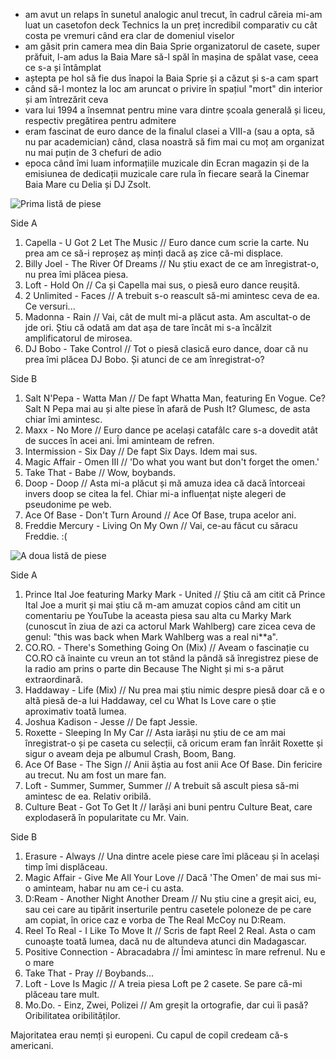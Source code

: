 - am avut un relaps în sunetul analogic anul trecut, în cadrul căreia mi-am luat un casetofon deck Technics la un preț incredibil comparativ cu cât costa pe vremuri când era clar de domeniul viselor
- am găsit prin camera mea din Baia Sprie organizatorul de casete, super prăfuit, l-am adus la Baia Mare să-l spăl în mașina de spălat vase, ceea ce s-a și întâmplat
- aștepta pe hol să fie dus înapoi la Baia Sprie și a căzut și s-a cam spart
- când să-l montez la loc am aruncat o privire în spațiul "mort" din interior și am întrezărit ceva
- vara lui 1994 a însemnat pentru mine vara dintre școala generală și liceu, respectiv pregătirea pentru admitere
- eram fascinat de euro dance de la finalul clasei a VIII-a (sau a opta, să nu par academician) când, clasa noastră să fim mai cu moț am organizat nu mai puțin de 3 chefuri de adio
- epoca când îmi luam informațiile muzicale din Ecran magazin și de la emisiunea de dedicații muzicale care rula în fiecare seară la Cinemar Baia Mare cu Delia și DJ Zsolt.

![Prima listă de piese](https://content.rusiczki.net/2018/01/ctm-06-lista-piese-1-1000x667.jpg)

Side A
1. Capella - U Got 2 Let The Music // Euro dance cum scrie la carte. Nu prea am ce să-i reproșez aș minți dacă aș zice că-mi displace.
2. Billy Joel - The River Of Dreams // Nu știu exact de ce am înregistrat-o, nu prea îmi plăcea piesa.
3. Loft - Hold On // Ca și Capella mai sus, o piesă euro dance reușită.
4. 2 Unlimited - Faces // A trebuit s-o reascult să-mi amintesc ceva de ea. Ce versuri...
5. Madonna - Rain // Vai, cât de mult mi-a plăcut asta. Am ascultat-o de jde ori. Știu că odată am dat așa de tare încât mi s-a încălzit amplificatorul de mirosea.
6. DJ Bobo - Take Control // Tot o piesă clasică euro dance, doar că nu prea îmi plăcea DJ Bobo. Și atunci de ce am înregistrat-o?

Side B
1. Salt N'Pepa - Watta Man // De fapt Whatta Man, featuring En Vogue. Ce? Salt N Pepa mai au și alte piese în afară de Push It? Glumesc, de asta chiar îmi amintesc.
2. Maxx - No More // Euro dance pe același catafâlc care s-a dovedit atât de succes în acei ani. Îmi aminteam de refren.
3. Intermission - Six Day // De fapt Six Days. Idem mai sus.
4. Magic Affair - Omen III // 'Do what you want but don't forget the omen.'
5. Take That - Babe // Wow, boybands.
6. Doop - Doop // Asta mi-a plăcut și mă amuza idea că dacă întorceai invers doop se citea la fel. Chiar mi-a influențat niște alegeri de pseudonime pe web.
7. Ace Of Base - Don't Turn Around // Ace Of Base, trupa acelor ani.
8. Freddie Mercury - Living On My Own // Vai, ce-au făcut cu săracu Freddie. :(

![A doua listă de piese](https://content.rusiczki.net/2018/01/ctm-07-lista-piese-2-1000x667.jpg)

Side A
1. Prince Ital Joe featuring Marky Mark - United // Știu că am citit că Prince Ital Joe a murit și mai știu că m-am amuzat copios când am citit un comentariu pe YouTube la aceasta piesa sau alta cu Marky Mark (cunoscut în ziua de azi ca actorul Mark Wahlberg) care zicea ceva de genul: "this was back when Mark Wahlberg was a real ni**a".
2. CO.RO. - There's Something Going On (Mix) // Aveam o fascinație cu CO.RO că înainte cu vreun an tot stând la pândă să înregistrez piese de la radio am prins o parte din Because The Night și mi s-a părut extraordinară.
3. Haddaway - Life (Mix) // Nu prea mai știu nimic despre piesă doar că e o altă piesă de-a lui Haddaway, cel cu What Is Love care o știe aproximativ toată lumea.
4. Joshua Kadison - Jesse // De fapt Jessie.
5. Roxette - Sleeping In My Car // Asta iarăși nu știu de ce am mai înregistrat-o și pe caseta cu selecții, că oricum eram fan înrăit Roxette și sigur o aveam deja pe albumul Crash, Boom, Bang.
6. Ace Of Base - The Sign // Anii ăștia au fost anii Ace Of Base. Din fericire au trecut. Nu am fost un mare fan.
7. Loft - Summer, Summer, Summer // A trebuit să ascult piesa să-mi amintesc de ea. Relativ oribilă.
8. Culture Beat - Got To Get It // Iarăși ani buni pentru Culture Beat, care explodaseră în popularitate cu Mr. Vain.

Side B
1. Erasure - Always // Una dintre acele piese care îmi plăceau și în același timp îmi displăceau.
2. Magic Affair - Give Me All Your Love // Dacă 'The Omen' de mai sus mi-o aminteam, habar nu am ce-i cu asta.
3. D:Ream - Another Night Another Dream // Nu știu cine a greșit aici, eu, sau cei care au tipărit inserturile pentru casetele poloneze de pe care am copiat, în orice caz e vorba de The Real McCoy nu D:Ream.
4. Reel To Real - I Like To Move It // Scris de fapt Reel 2 Real. Asta o cam cunoaște toată lumea, dacă nu de altundeva atunci din Madagascar.
5. Positive Connection - Abracadabra // Îmi amintesc în mare refrenul. Nu e o mare
6. Take That - Pray // Boybands...
7. Loft - Love Is Magic // A treia piesa Loft pe 2 casete. Se pare că-mi plăceau tare mult.
9. Mo.Do. - Einz, Zwei, Polizei // Am greșit la ortografie, dar cui îi pasă? Oribilitatea oribilităților.

Majoritatea erau nemți și europeni. Cu capul de copil credeam că-s americani.
